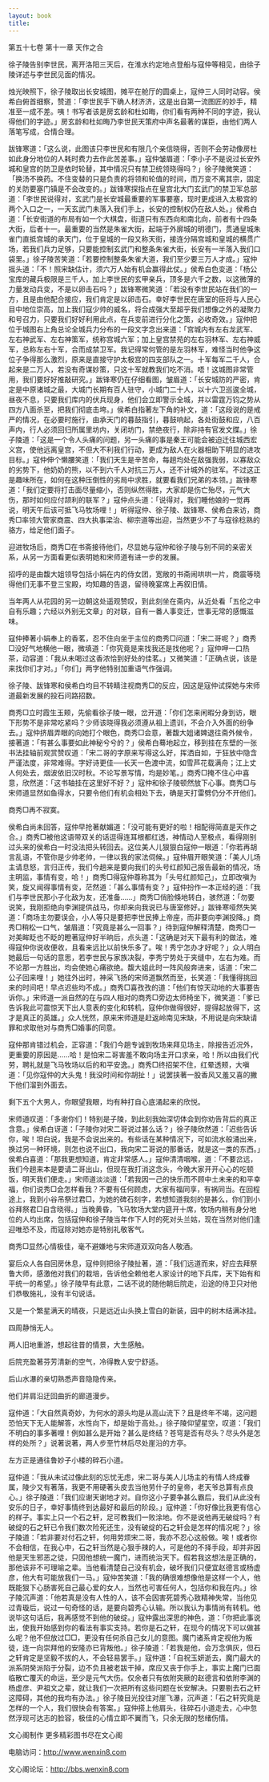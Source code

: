 ```yaml
---
layout: book
title:
---
```

第五十七卷 第十一章 天作之合

徐子陵告别李世民，离开洛阳三天后，在淮水约定地点登船与寇仲等相见，由徐子陵详述与李世民见面的情况。

烛光映照下，徐子陵取出长安城图，摊平在舱厅的圆桌上，寇仲三人同时动容。侯希白俯首细察，赞道：「李世民手下确人材济济，这是出自第一流图匠的妙手，精准至一成不差。咦！书写者该是房玄龄和杜如晦，你们看有两种不同的字迹，我认得他们的字迹。」房玄龄和杜如晦乃李世民天策府中声名最著的谋臣，由他们两人落笔写成，合情合理。

跋锋寒道：「这么说，此图该只李世民和有限几个亲信晓得，否则不会劳动像房杜如此身分地位的人耗时费力去作此苦差事。」寇仲皱眉道：「李小子不是说过长安外城和皇宫的防卫是依时轮替，其中情况只有禁卫统领晓得吗？」徐子陵微笑道：「换汤不换药。不住变替的只是负责的将领和轮值的时间，而万变不离其宗，固定的关防要塞门镇是不会改变的。」跋锋寒探指点在皇宫北大门玄武门的禁卫军总部道：「李世民说得对，玄武门是长安城最重要的军事要塞，现时更成进入太极宫的两个入口之一，一天玄武门未落入我们手上，长安的控制权仍在敌人处。」侯希白道：「长安街道的布局有如一个大棋盘，街道只有东西向和南北向，前者有十四条大街，后者十一。最重要的当然是朱雀大街，起端于外廓城的明德门，贯通皇城朱雀门直抵宫城的承天门，位于皇城的一段又称天街，接连分隔宫城和皇城的横贯广场，若我们兵力足够，只要能控制玄武门和整条朱雀大街，长安有一半落入我们口袋里。」徐子陵苦笑道：「若要控制整条朱雀大道，我们至少要三万人才成。」寇仲摇头道：「不！照宋缺估计，须六万人始有机会赢得此仗。」侯希白色变道：「杨公宝库的藏兵极限是三千人，加上李世民的玄甲亲兵，顶多是六千之数，以这微薄的力量发动兵变，不是以卵击石吗？」跋锋寒微笑道：「若没有李世民站在我们的一方，且是由他配合接应，我们肯定是以卵击石。幸好李世民在唐室的臣将与人民心目中地位崇高，加上我们寇少帅的威名，将合成强大至超乎我们想像之外的凝聚力和号召力，只要我们好好利用此点，在兵变前进行分化之策，必收奇效。」寇仲把位于城图右上角总论全城兵力分布的一段文字念出来道：「宫城内有左右龙武军、左右神武军、左右神策军，统称宫城六军；加上皇宫禁苑的左右羽林军、左右神威军，总称左右十军，合而成禁卫军。我记得常何管的是左羽林军，难怪当时他争这位子争得那么激烈，原来是直接守护太极宫的四支部队之一。十军每军二千人，合起来是二万人，若没有奇谋妙策，只这十军就教我们吃不消。唔！这城图非常管用，我们要好好推敲研究。」跋锋寒仍在仔细看图，皱眉道：「长安城防的严密，肯定是中原诸城之最，大城门长期有百人驻守，小城门二十人，以十六卫巡逡全城，昼夜不息，只要我们库内的伏兵现身，他们会立即警示全城，并以雷霆万钧之势从四方八面杀至，把我们彻底击垮。」侯希白指著左下角的补文，道：「这段说的是戒严的情况，在必要时施行，由承天门的暮鼓指引，暮鼓响起，各处街鼓和应，八百声内，行人必须回归所属里坊内，关闭坊门，禁绝夜行，除非持有官发文牒。」徐子陵道：「这是一个令人头痛的问题，另一头痛的事是秦王可能会被迫迁往城西宏义宫，使他远离皇宫，不但大不利我们行动，更成为敌人在火器相助下明显的进攻目标。」寇仲伸个懒腰笑道：「我们天生是辛苦命，每趟均处在敌强我弱，以寡敌众的劣势下，他奶奶的熊，以不到六千人对抗三万人，还不计城外的驻军。不过这正是趣味所在，如何在这种压倒性的劣局中求胜，就要看我们兄弟的本领。」跋锋寒道：「我们定要将打击面尽量缩小，否则纵然得胜，大家却是伤亡殆尽，元气大伤，那时如何应付颉利的联军？」寇仲点头道：「说得对，我们睡他娘的一觉再说，明天午后该可抵飞马牧场哩！」听得寇仲、徐子陵、跋锋寒、侯希白来访，商秀□率领大管家商震、四大执事梁治、柳宗道等出迎，当然更少不了与寇徐稔熟的骆方，给足他们面子。

迎进牧场后，商秀□在书斋接待他们，尽显她与寇仲和徐子陵与别不同的亲密关系，从另一方面看更似表明她和宋师道有进一步的发展。

招呼的是由馥大姐领导包括小娟在内的侍女团，宽敞的书斋闹哄哄一片，商震等晓得他们无事不登三宝殿，均知趣的告退，留待晚宴席上再叙旧情。

当年两人从花园的另一边朝这处遥观赞叹，到此刻坐在斋内，从近处看「五伦之中自有乐趣；六经以外别无文章」的对联，自有一番人事变迁，世事无常的感慨滋味。

寇仲捧著小娟奉上的香茗，忍不住向坐于主位的商秀□问道：「宋二哥呢？」商秀□没好气地横他一眼，微填道：「你究竟是来找我还是找他呢？」寇仲呷一口热茶，动容道：「我从未喝过这香浓恰到好处的佳茗。」又微笑道：「正确点说，该是来找你们才对。」「你们」两字他特别加重语气作强调。

徐子陵、跋锋寒和侯希白均目不转睛注视商秀□的反应，因这是寇仲试探她与宋师道最新发展的投石问路招数。

商秀□立时霞生玉颊，先偷看徐子陵一眼，岔开道：「你们怎来闲暇分身到访，眼下形势不是非常吃紧吗？少师该晓得我必须遵从祖上遗训，不会介入外面的纷争去。」寇仲挤眉弄眼的向她打个眼色，商秀□会意，著馥大姐诸婢退往斋外候令，接著道：「有甚么事要如此神秘兮兮的？」侯希白蓦地起立，移到挂在东壁的一张书法挂轴前观赏赞叹道：「宋二哥的字原来写得这么好，挥洒自如，于狂放中隐含严谨法度，非常难得。字好诗更佳──长天一色渡中流，如雪芦花载满舟；江上丈人何处去，烟波依旧汉时秋。不论写景写情，均是妙笔。」商秀□掩不住心中喜意，欣然道：「这书轴挂在这里好不好？」寇仲和徐子陵顿然放下心事。商秀□与宋师道显然如鱼得水，只要令他们有机会相处下去，确是天打雷劈仍分不开他们。

商秀□再不寂寞。

侯希白尚未回答，寇仲早抢著献媚道：「没可能有更好的啦！相配得简直是天作之合。」商秀□被他这语带双关的话逗得连耳根都红透，神情动人至极点，看得刚别过头来的侯希白一时没法把头转回去。这位美人儿狠狠白寇仲一眼道：「你若再胡言乱语，不管你是少帅老帅，一律以我的家法伺候。」寇仲眉开眼笑道：「美人儿场主请息怒，言归正传，我们今趟来是要向我们的头号红颜知己报告最新的情况，场主明监，事情有变，哈！」商秀□得寇仲尊称其为「头号红颜知己」，立即改嗔为笑，旋又闻得事情有变，茫然道：「甚么事情有变？」寇仲扮作一本正经的道：「我们与李世民那小子化敌为友，还准备……」商秀□俏脸倏地转白，骇然道：「勿要说笑，我刚拒绝向李渊提供战马，你却来向我说已与唐室修好。」跋锋寒哑然失笑道：「商场主勿要误会，小人等只是要把李世民捧上帝座，而非要向李渊投降。」商秀□稍松一口气，皱眉道：「究竟是甚么一回事？」待到寇仲解释清楚，商秀□一对美眸眨也不眨的瞪著寇仲好半晌后，点头道：「这确是对天下最有利的做法，难得寇仲你说收便收，且看来远比以前快乐多了。唉！秀宁怎办才好呢？」众人明白她最后一句话的意思，若李世民与家族决裂，李秀宁势处于夹缝中，左右为难。而不论那一方胜出，均会使她心痛欲绝。馥大姐此时一阵风般奔进来，话道：「宋二公子回来哩！」她往外出时，神采飞扬的宋师道飘然而至，长笑道：「我懂得挑回来的时间吧！早点迟些均不成。」商秀□喜孜孜的道：「他们有惊天动地的大事要告诉你。」宋师道一派自然的在与四人相对的商秀□旁边太师椅坐下，微笑道：「爹已告诉我此可震惊天下出人意表的变化和转机，寇仲你做得很好，提得起放得下，这才是真正的英雄。」众人恍然，原来宋师道是赶返岭南见宋缺，不用说是向宋缺请罪和求取他对与商秀□婚事的同意。

寇仲那肯错过机会，正容道：「我们今趟专诚到牧场来拜见场主，除报告近况外，更重要的原因是……哈！是怕宋二哥害羞不敢向场主开口求亲，哈！所以由我们代劳，聘礼就是飞马牧场以后的和平安逸。」商秀□终招架不住，红晕透颊，大嗔道：「见你寇仲的大头鬼！我没时间和你胡扯！」说罢挟著一股香风又羞又喜的撇下他们溜到外面去。

剩下五个大男人，你眼望我眼，均有种打自心底涌起来的欣悦。

宋师道叹道：「多谢你们！特别是子陵，到此刻我始深切体会到你劝告背后的真正含意。」侯希白讶道：「子陵你对宋二哥说过甚么话？」徐子陵欣然道：「迟些告诉你，唉！坦白说，我是不会说出来的。有些话在某种情况下，可如流水般涌出来，换过另一种环境，则怎也说不出口，我向宋二哥说的那番话，就是这一类的东西。」侯希白喜道：「那我更想知道，肯定非常感人。」寇仲清清咽喉，道：「不要岔远，我们今趟来本是要请二哥出山，但现在我打消这念头，今晚大家开开心心的吃顿饭，明天我们便走。」宋师道淡淡道：「若我因一己的快乐而不顾中土未来的和平幸福，你们说秀□会怎样看我？不要有任何顾虑，大家有福同享，有祸同当。在回程途上，我到小谷吊祭过君□，为她的碑石刻字，若想知道我刻的是甚么，你们到小谷拜祭君□自含晓得。」当晚黄昏，飞马牧场大堂内筵开十席，牧场内稍有身分地位的人均出席，包括寇仲和徐子陵当年作下人时的死对头兰姑，现在当然对他们逢迎唯恐不及，而寇除对她亦是特别礼敬客气。

商秀□显然心情极佳，毫不避嫌地与宋师道双双向各人敬酒。

宴后众人各自回房休息，寇仲则把徐子陵扯著，道：「我们远道而来，好应去拜祭鲁大师，感激他对我们的栽培，告诉他全赖他老人家设计的地下兵库，天下始有和平统一的希望。」徐子陵早有此意，二话不说的随他朝后院走，沿途的侍卫只对他们恭敬施礼，没有半句说话。

又是一个繁星满天的晴夜，只是远近山头换上雪白的新装，园中的树木结满冰挂。

四周静悄无人。

两人旧地重游，想起往昔的情景，大生感触。

后院充盈著芬芳清新的空气，冷得教人安宁舒适。

后山水瀑的亲切熟悉声音隐隐传来。

他们并肩沿迂回曲折的廊道漫步。

寇仲道：「大自然真奇妙，为何水的源头均是从高山流下？且是终年不竭，这问题恐怕天下无人能解答，水性向下，却是始于高处。」徐子陵仰望星空，叹道：「我们不明白的事多著哩！例如甚么是开始？甚么是终结？苍穹是否有尽头？尽头外是怎样的处所？」说著说著，两人步至竹林后尽处崖沿的方亭。

左方正是通往鲁妙子小楼的碎石小道。

寇仲道：「我从未试过像此刻的忘忧无虑，宋二哥与美人儿场主的有情人终成眷属，陵少又有著落，我更不用硬著头皮去当他劳什子的皇帝，老天爷总算有点良心。」徐子陵道：「我们应谢天谢地才对。自你这小子要争甚么霸后，我们从此没有安乐的日子，幸好事情终到达最好和最后的阶段。」寇仲道：「你好像比我更有信心的样子。事实上只一个石之轩，足可教我们一败涂地。你不是说他再无破绽吗？有破绽的石之轩已令我们数次险死还生，没有破绽的石之轩会是怎样的情况呢？」徐子陵道：「若非要对付石之轩，何用劳烦宋二哥，我亦不忍心这般做。唉！或者你不会相信，在我心中，石之轩当然是心狠手辣的人，可是他的不择手段，却并非因他是天生邪恶之徒，只因他想统一魔门，进而统治天下。假若我这想法是正确的，那他该非不可理喻之辈。当他看清楚自己没有机会，破坏我们只便宜赵德言或杨虚彦，他大有可能放我们一马。」寇仲苦笑道：「我的确很难想像他是这样一个人，他既能狠下心肠害死自己最心爱的女人，当然也可害任何人，包括你和我在内。」徐子陵沉声道：「他若真是没有人性的人，该不会因害死碧秀心致精神失常，当他见过青璇后，说过一句奇怪的话，是要向碧秀心认输。所以我认为事情尚有转机。他说毕这句话后，我再感觉不到他的破绽。」寇仲露出深思的神色，道：「你把此事说出，使我开始感到你的看法有事实支持。若你是石之轩，在现今的情况下可以做甚么呢？他不但放过□□，更没有任何杀自己女儿的意图。魔门诸系肯定视他为叛徒，连一向崇拜他的安隆亦已背叛他。」徐子陵道：「若我是他，会万念俱灰，但石之轩肯定是坚毅不拔的人，不会轻易罢手。」寇仲道：「自祝玉妍逝去，魔门最大的派系阴癸派陷于分裂，边不负且被老跋干掉，席应又丧于你手上，事实上魔门已面临散亡覆灭的命运，至少是元气大伤。仅余者只有依附突厥的赵德言和依附李渊的杨虚彦、尹祖文之辈，就让我们一次把所有这些问题在长安解决。只要剔去石之轩这障碍，其他的我均有办法。」徐子陵目光投往对崖飞瀑，沉声道：「石之轩究竟是怎样的一个人，我们很快会有答案。」寇仲搭上他肩头，往碎石小道走去，心中忽然浮现可达志的脸容，极佳的心情立即不翼而飞，只余无限的愁绪伤情。

文心阁制作 更多精彩图书尽在文心阁

电脑访问：http://www.wenxin8.com

文心阁论坛：http://bbs.wenxin8.com